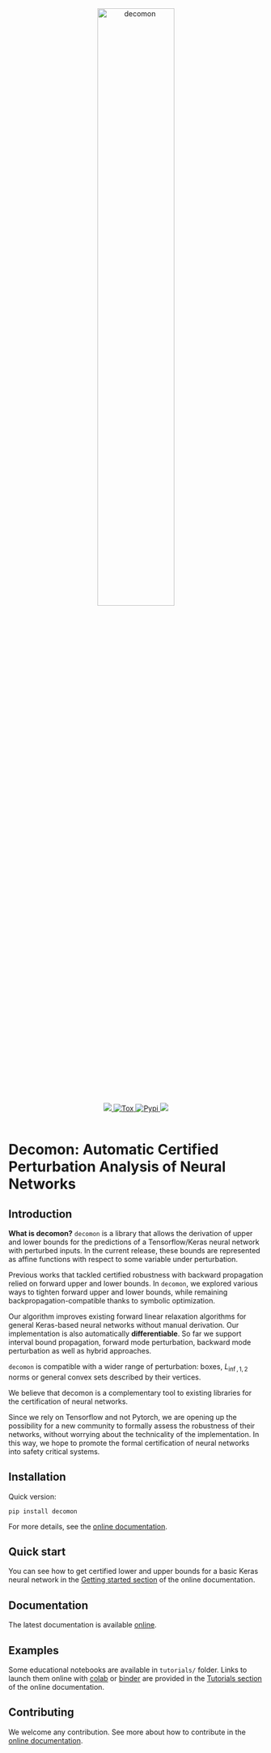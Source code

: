 <div align="center">
    <img src="https://raw.githubusercontent.com/nhuet/decomon/new-logo/docs/source/_static/decomon.png" width="55%" alt="decomon" align="center" />
</div>
<br>

<div align="center">
    <a href="#">
        <img src="https://img.shields.io/badge/Python-%E2%89%A53.7-efefef">
    </a>
    <a href="https://github.com/airbus/decomon/actions/workflows/python-tests.yml">
        <img alt="Tox" src="https://github.com/airbus/decomon/actions/workflows/python-tests.yml/badge.svg">
    </a>
     <a href="https://github.com/airbus/decomon/actions/workflows/python-publish.yml">
        <img alt="Pypi" src="https://github.com/airbus/decomon/actions/workflows/python-publish.yml/badge.svg">
    </a>
    <a href="#">
        <img src="https://img.shields.io/badge/License-MIT-efefef">
    </a>
</div>
<br>

# Decomon: Automatic Certified Perturbation Analysis of Neural Networks

## Introduction

**What is decomon?** `decomon` is a library that allows the derivation of upper and lower bounds
for the predictions of a Tensorflow/Keras neural network with perturbed inputs.
In the current release, these bounds are represented as affine functions with respect to some variable under perturbation.

Previous works that tackled certified robustness with backward propagation relied on forward upper and lower bounds. In `decomon`,
we explored various ways to tighten forward upper and lower bounds, while remaining backpropagation-compatible
 thanks to symbolic optimization.

Our algorithm improves existing forward linear relaxation algorithms for general Keras-based neural networks
without manual derivation. Our implementation is also automatically **differentiable**.
So far we support interval bound propagation, forward mode perturbation, backward mode perturbation as well as hybrid approaches.

`decomon` is compatible with a wider range of perturbation: boxes, $L_{\inf, 1, 2}$ norms or general
convex sets described by their vertices.

We believe that decomon is a complementary tool to existing libraries for the certification of neural networks.

Since we rely on Tensorflow and not Pytorch, we are opening up the possibility for a new community
to formally assess the robustness of their networks, without worrying about the technicality of
the implementation. In this way, we hope to promote the formal certification of neural networks
into safety critical systems.


## Installation

Quick version:
```shell
pip install decomon
```
For more details, see the [online documentation](https://airbus.github.io/decomon/main/install).

## Quick start

You can see how to get certified lower and upper bounds for a basic Keras neural network in the
[Getting started section](https://airbus.github.io/decomon/main/getting_started) of the online documentation.


## Documentation

The latest documentation is available [online](https://airbus.github.io/decomon).

## Examples

Some educational notebooks are available in `tutorials/` folder.
Links to launch them online with [colab](https://colab.research.google.com/) or [binder](https://mybinder.org/) are provided in the
[Tutorials section](https://airbus.github.io/decomon/main/tutorials) of the online documentation.

## Contributing

We welcome any contribution. See more about how to contribute in the [online documentation](https://airbus.github.io/decomon/main/contribute).
